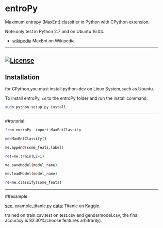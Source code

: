 # entroPy
Maximum entropy (MaxEnt) classifier in Python with CPython extension.

Note:only test in Python 2.7 and on Ubuntu 16.04.


* [wikipedia](https://en.wikipedia.org/wiki/Multinomial_logistic_regression) MaxEnt on Wikipedia

-----

[![License](https://img.shields.io/badge/license-GPL3-blue.svg)](https://www.gnu.org/licenses/gpl-3.0.en.html)
-----


## Installation
for CPython,you must install python-dev on Linux System,such as Ubuntu.

To install entroPy, `cd` to the entroPy folder and run the install command:
```sh
sudo python setup.py install
```
-----
##tutorial:
```sh
from entroPy  import MaxEntClassify

me=MaxEntClassify() 

me.append(some_feats,label)

ret=me.train(L2=1)

me.saveModel(model_name)

me.loadModel(model_name)

re=me.classify(some_feats)
```
-----
##example:

[see:](https://github.com/tonyzeng2016/entroPy/blob/master/example_titanic.py) example_titanic.py
[data:](https://www.kaggle.com/c/titanic/data) Titanic on Kaggle.


trained on train.csv,test on test.csv and gendermodel.csv, the final accuracy is  82.30%(choose features arbitrarily).





